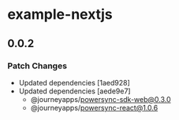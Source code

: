 # example-nextjs

## 0.0.2

### Patch Changes

- Updated dependencies [1aed928]
- Updated dependencies [aede9e7]
  - @journeyapps/powersync-sdk-web@0.3.0
  - @journeyapps/powersync-react@1.0.6
